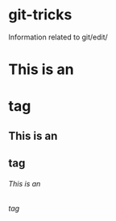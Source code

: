 git-tricks
==========

Information related to git/edit/

# This is an <h1> tag
## This is an <h2> tag
###### This is an <h6> tag
